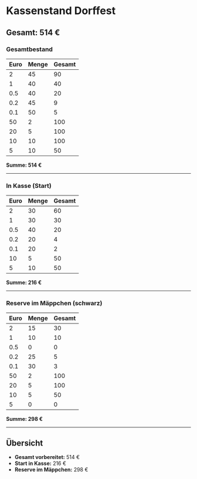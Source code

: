 # Kassenstand Dorffest

## Gesamt: 514 €

### Gesamtbestand
| Euro | Menge | Gesamt |
| ---- | ----- | ------ |
| 2    | 45    | 90     |
| 1    | 40    | 40     |
| 0.5  | 40    | 20     |
| 0.2  | 45    | 9      |
| 0.1  | 50    | 5      |
| 50   | 2     | 100    |
| 20   | 5     | 100    |
| 10   | 10    | 100    |
| 5    | 10    | 50     |
**Summe: 514 €**

---

### In Kasse (Start)
| Euro | Menge | Gesamt |
| ---- | ----- | ------ |
| 2    | 30    | 60     |
| 1    | 30    | 30     |
| 0.5  | 40    | 20     |
| 0.2  | 20    | 4      |
| 0.1  | 20    | 2      |
| 10   | 5     | 50     |
| 5    | 10    | 50     |
**Summe: 216 €**

---

### Reserve im Mäppchen (schwarz)
| Euro | Menge | Gesamt |
| ---- | ----- | ------ |
| 2    | 15    | 30     |
| 1    | 10    | 10     |
| 0.5  | 0     | 0      |
| 0.2  | 25    | 5      |
| 0.1  | 30    | 3      |
| 50   | 2     | 100    |
| 20   | 5     | 100    |
| 10   | 5     | 50     |
| 5    | 0     | 0      |
**Summe: 298 €**

---

## Übersicht
- **Gesamt vorbereitet:** 514 €  
- **Start in Kasse:** 216 €  
- **Reserve im Mäppchen:** 298 €  